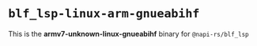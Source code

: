 # `blf_lsp-linux-arm-gnueabihf`

This is the **armv7-unknown-linux-gnueabihf** binary for `@napi-rs/blf_lsp`
